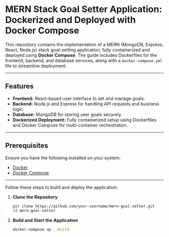 # MERN Stack Goal Setter Application: Dockerized and Deployed with Docker Compose  

This repository contains the implementation of a MERN (MongoDB, Express, React, Node.js) stack goal-setting application, fully containerized and deployed using **Docker Compose**. The guide includes Dockerfiles for the frontend, backend, and database services, along with a `docker-compose.yml` file to streamline deployment.

---

## Features  

- **Frontend:** React-based user interface to set and manage goals.  
- **Backend:** Node.js and Express for handling API requests and business logic.  
- **Database:** MongoDB for storing user goals securely.  
- **Dockerized Deployment:** Fully containerized setup using Dockerfiles and Docker Compose for multi-container orchestration.  

---

## Prerequisites  

Ensure you have the following installed on your system:
- [Docker](https://www.docker.com/)  
- [Docker Compose](https://docs.docker.com/compose/)  

---

Follow these steps to build and deploy the application:

1. **Clone the Repository**  
   ```bash
   git clone https://github.com/your-username/mern-goal-setter.git
   cd mern-goal-setter
2. **Build and Start the Application**
   ```bash
   docker-compose up --build

